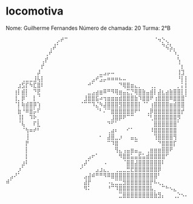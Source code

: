 # locomotiva

Nome: Guilherme Fernandes
Número de chamada: 20
Turma: 2°B

⠀⠀⠀⠀⠀⠀⠀⠀⠀⠀⠀⠀⠀⡠⠞⠉⠀⠀⠀⠀⠀⠀⠀⠀⠀⠀⠀⠀⠀⠀⠀⠀⠀⠀⠀⠀⠀⠀⠈⠲⡑⢄⠀⠀⠀⠀⠀
⠀⠀⠀⠀⠀⠀⠀⠀⠀⠀⠀⢀⡼⠁⠀⠀⠀⠀⠀⠀⠀⠀⠀⠀⠀⠀⠀⠀⠀⠀⠀⠀⠀⠀⠀⠀⠀⠀⠀⠀⠙⢮⣣⡀⠀⠀⠀
⠀⠀⠀⠀⠀⠀⠀⠀⠀⠀⢀⠞⠀⠀⠀⠀⠀⠀⠀⠀⠀⠀⠀⠀⠀⠀⠀⠀⠀⠀⠀⠀⠀⠀⠀⠀⠀⠀⠀⠀⠀⠀⠁⠱⡀⠀⠀
⠀⠀⠀⠀⠀⠀⠀⠀⠀⢀⡞⠀⠀⠀⠀⠀⠀⠀⠀⠀⠀⠀⠀⠀⠀⠀⠀⠀⠀⠀⠀⠀⠀⠀⠀⠀⠀⠀⠀⠀⠀⠀⠀⠀⢣⠀⠀
⠀⠀⠀⠀⠀⠀⠀⠀⠀⡞⠀⠀⠀⠀⠀⠀⠀⠀⠀⠀⠀⠀⠀⠀⠀⠀⠀⠀⠀⠀⠀⠀⠀⠀⠀⠀⠀⠀⠀⠀⠀⠀⠀⠀⠈⡆⠀
⠀⠀⠀⠀⠀⠀⠀⠀⡼⠀⠀⠀⠀⠀⠀⠀⠀⠀⠀⠀⠀⠀⠀⠀⣀⣠⡤⠤⠀⠀⠀⠀⠀⠀⠀⠀⠀⠀⠀⠀⠀⠀⠀⠀⢸⣹⠀
⠀⠀⠀⠀⢀⣀⣀⣸⢧⡇⠀⠀⠀⠀⠀⠀⠀⠀⠀⠀⠀⠀⣠⠞⣩⡤⠶⠶⠶⠦⠤⠀⠀⠀⠀⠀⠀⠀⠀⠀⠀⠀⠀⠀⠘⡇⡇
⠀⠀⠀⣰⣫⡏⠳⣏⣿⠇⠀⠀⠀⠀⠀⠀⠀⠀⠀⠀⠀⠚⠁⠀⠀⠀⠀⠀⠀⠙⢿⣿⣶⣄⡀⠀⠀⢀⡀⠀⠀⠀⠀⠀⡀⡅⡇
⠀⠀⢰⡇⣾⡇⠀⠙⣟⠀⠀⠀⠀⠀⠀⠀⠀⠀⠀⠀⠀⣀⣠⣴⣶⠿⠛⠻⢿⣶⣤⣍⡙⢿⣿⣷⣤⣾⡇⣼⣆⣴⣷⣿⣿⡇⡇
⠀⠀⢸⡀⡿⠁⠀⡇⠈⠀⠀⠀⠀⠀⠀⠀⠀⠀⠀⠀⣸⣿⣿⣯⠴⢲⣶⣶⣶⣾⣿⣿⣿⣷⠹⣿⣿⠟⢰⣿⣿⣿⠿⣿⣿⣿⠁
⠀⠀⠈⡇⢷⣾⣿⡿⢱⠀⠀⠀⠀⠀⠀⠀⠀⠀⠀⠈⠉⠉⠹⣌⠳⣼⣿⣿⣿⣻⣿⣿⣿⣿⡇⠈⠁⢰⣿⣿⣿⣿⣶⣾⣿⣿⠀
⠀⠀⠀⣷⠘⠿⣿⡥⠏⠀⠀⠀⠀⠀⠀⠀⠀⠀⠀⠀⠀⠀⠀⠈⠃⠌⠉⣿⣿⣿⣿⣿⣿⠟⠃⠀⢀⡿⣿⣿⣿⣿⣿⣿⣿⡞⠀
⠀⠀⠀⢸⡇⠀⠹⠗⡀⠀⠀⠀⠀⠀⠀⠀⠀⠀⠀⠀⠀⠀⠀⠀⠀⠀⠀⣸⣿⡿⠟⠉⠉⠀⠀⠀⠈⢃⣿⣿⣿⣿⣿⣿⡻⠀⠀
⠀⠀⠀⠈⢧⠀⠀⠏⣇⠀⠀⠀⠀⠀⠀⠀⠀⠀⠀⠀⠀⠀⠀⠀⠀⠀⠙⠋⠁⠀⠀⠀⠀⠀⠀⠀⠀⠀⣿⣿⣿⣿⣿⣿⠁⠀⠀
⠀⠀⠀⠀⠈⢳⠶⠞⠃⠀⠀⠀⠀⠀⠀⠀⠀⠀⠀⠀⠀⠀⠀⠀⠀⠀⢀⣴⠆⠀⠀⠊⠁⠀⠀⠀⠀⠸⣿⣿⣿⣿⣿⣿⠀⠀⠀
⠀⠀⠀⠀⠀⢸⠀⠀⠀⠀⠀⠀⠀⠀⠀⠀⠀⠀⠀⠀⠀⠀⠀⠀⠂⠀⣼⣿⣀⡰⠀⠀⣤⣄⠀⠀⠀⠀⢹⣿⣿⣿⣿⢻⠀⠀⠀
⠀⠀⠀⠀⠀⡟⠀⠀⠀⠀⠀⠀⠀⠀⠀⠀⠀⠀⠀⠀⠀⠀⠀⠀⠀⠀⠉⠹⣿⠀⠀⠀⠀⠉⠀⠀⠀⠀⠀⠙⣿⣿⣿⡏⠀⠀⠀
⠀⠀⠀⠀⠀⡇⠀⠀⠀⠀⠀⠀⠀⠀⠀⠀⠀⠀⠀⠀⠀⠀⠀⠀⠀⠀⠀⠀⢻⣄⢠⣤⣶⣤⣀⠀⢀⣶⣶⣶⣿⣿⠟⠀⠀⠀⠀
⠀⠀⠀⠀⠀⡇⠀⠀⠀⠀⠀⠀⠀⠀⠀⠀⠀⠀⠀⠀⠀⣠⠖⠁⠀⠀⠀⠀⠀⠻⣿⣿⣥⣤⣯⣥⣾⣿⣿⣿⣿⠋⠀⠀⠀⠀⠀
⠀⠀⠀⠀⣰⠇⠀⠀⠀⠀⠀⠀⠀⠀⠀⠀⠀⠀⠀⢀⡼⠁⠀⠀⠀⠠⠀⠀⠀⠀⠈⣿⣿⣼⣿⣿⣿⣿⣿⣿⠇⠀⠀⠀⠀⠀⠀
⠀⠀⠀⡰⠁⠀⠀⠀⠀⠀⠀⠀⠀⠀⠀⠀⠀⠀⠀⠊⠀⠀⠀⣠⣰⣄⡀⠀⢀⣀⣀⣛⣟⣿⣿⣿⣿⣿⣿⡿⠀⠀⠀⠀⠀⠀⠀
⠀⣠⠜⠁⠀⠀⠀⠀⠀⠀⠀⠀⠀⠀⠀⠀⠀⠀⠀⠀⣠⣼⠾⠛⠛⠻⠿⣿⣿⣿⣿⣿⣿⣿⣿⣿⣿⣿⣿⠃⠀⠀⠀⠀⠀⠀⠀
⠾⠁⠀⠀⠀⠀⠀⠀⠀⠀⠀⠀⠀⠀⠀⠀⠀⠀⠀⠀⣼⡟⠀⠀⠀⠀⠠⣄⣉⣉⣻⣿⣿⣿⣿⣿⣿⡟⠧⢄⡀⠀⠀⠀⠀⠀⠀
⠀⠀⠀⠀⠀⠀⠀⠀⠀⠀⠀⠀⠀⠀⠀⠀⠀⠀⠀⠀⠻⠅⠀⠀⠀⠀⠘⠉⠹⣿⣿⣿⣿⣿⣿⣿⣿⣧⡀⠀⠉⠓⠢⣄⠀⠀⠀
⠀⠀⠀⠀⠀⠀⠀⠀⠀⠀⠀⠀⠀⠀⠀⠀⠀⠀⠀⠀⠀⠀⠀⠀⠀⠀⠀⠀⠀⣉⣿⣿⣿⣿⣿⣿⣿⣿⣷⣻⡄⠀⠀⢀⡑⠢⠄
